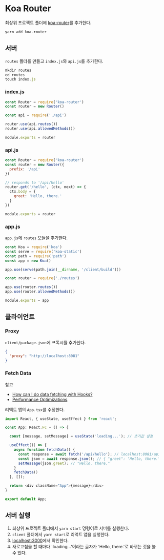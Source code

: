 # Koa Router

최상위 프로젝트 폴더에 [koa-router](https://github.com/ZijianHe/koa-router)를 추가한다.

```bash
yarn add koa-router
```

## 서버

`routes` 폴더를 만들고 `index.js`와 `api.js`를 추가한다.

```js
mkdir routes
cd routes
touch index.js
```

### index.js

```js
const Router = require('koa-router')
const router = new Router()

const api = require('./api')

router.use(api.routes())
router.use(api.allowedMethods())

module.exports = router
```

### api.js

```js
const Router = require('koa-router')
const router = new Router({
  prefix: '/api'
})

// responds to '/api/hello'
router.get('/hello', (ctx, next) => {
  ctx.body = {
    greet: 'Hello, there.'
  }
})

module.exports = router
```

### app.js

`app.js`에 `routes` 모듈을 추가한다.

```js
const Koa = require('koa')
const serve = require('koa-static')
const path = require('path')
const app = new Koa()

app.use(serve(path.join(__dirname, '/client/build')))

const router = require('./routes')

app.use(router.routes())
app.use(router.allowedMethods())

module.exports = app
```

## 클라이언트

### Proxy

`client/package.json`에 프록시를 추가한다.

```json
{
  "proxy": "http://localhost:8081"
}
```

### Fetch Data

참고

- [How can I do data fetching with Hooks?](https://ko.reactjs.org/docs/hooks-faq.html#how-can-i-do-data-fetching-with-hooks)
- [Performance Optimizations](https://ko.reactjs.org/docs/hooks-faq.html#performance-optimizations)

리액트 앱의 `App.tsx`를 수정한다.

```js
import React, { useState, useEffect } from 'react';

const App: React.FC = () => {

  const [message, setMessage] = useState('loading...'); // 초기값 설정

  useEffect(() => {
    async function fetchData() {
      const response = await fetch('/api/hello'); // localhost:8081/api/hello
      const json = await response.json(); // { "greet": "Hello, there." }
      setMessage(json.greet); // "Hello, there."
    }
    fetchData()
  }, []);

  return <div className="App">{message}</div>
}

export default App;
```

## 서버 실행

1. 최상위 프로젝트 폴더에서 `yarn start` 명령어로 서버를 실행한다.
1. `client` 폴더에서 `yarn start`로 리액트 앱을 실행한다.
1. [localhost:3000](//localhost:3000)에서 확인한다.
1. 새로고침을 할 때마다 'loading...'이라는 글자가 'Hello, there.'로 바뀌는 것을 볼 수 있다.
